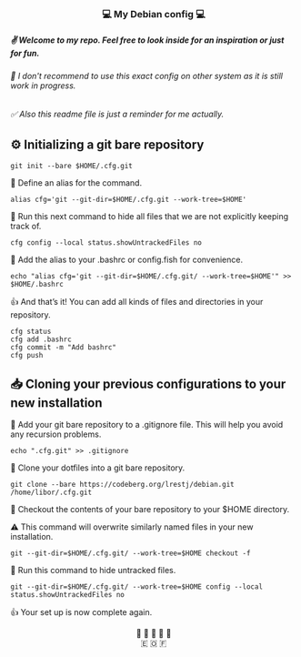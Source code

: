 ### <div align="center"> 💻 My Debian config 💻 </div>


##### ✌ Welcome to my repo. Feel free to look inside for an inspiration or just for fun. 

###### 🤔 I don't recommend to use this exact config on other system as it is still work in progress.

###### ✅ Also this readme file is just a reminder for me actually.


## ⚙️ Initializing a git bare repository
```
git init --bare $HOME/.cfg.git
```

💬 Define an alias for the command.    
```
alias cfg='git --git-dir=$HOME/.cfg.git --work-tree=$HOME'
```

💬 Run this next command to hide all files that we are not explicitly keeping track of.

```
cfg config --local status.showUntrackedFiles no
```

💬 Add the alias to your .bashrc or config.fish for convenience.

```
echo "alias cfg='git --git-dir=$HOME/.cfg.git/ --work-tree=$HOME'" >> $HOME/.bashrc
```


👍 And that’s it! You can add all kinds of files and directories in your repository.
```
cfg status
cfg add .bashrc
cfg commit -m "Add bashrc"
cfg push
```
## 📥 Cloning your previous configurations to your new installation
   

💬 Add your git bare repository to a .gitignore file. This will help you avoid any recursion problems.

```
echo ".cfg.git" >> .gitignore
```

💬 Clone your dotfiles into a git bare repository.

```
git clone --bare https://codeberg.org/lrestj/debian.git /home/libor/.cfg.git
```


💬 Checkout the contents of your bare repository to your $HOME directory.

⚠️ This command will overwrite similarly named files in your new installation.

```
git --git-dir=$HOME/.cfg.git/ --work-tree=$HOME checkout -f
```

💬 Run this command to hide untracked files.

```
git --git-dir=$HOME/.cfg.git/ --work-tree=$HOME config --local status.showUntrackedFiles no
```

👍 Your set up is now complete again.

<div align="center"> 🔔&nbsp🔔&nbsp🔔&nbsp🔔&nbsp🔔 </div>
<div align="center"> 🇪 🇴 🇫 </div>


